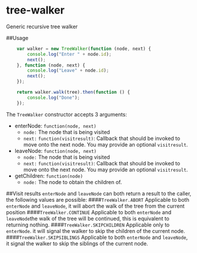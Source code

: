 # tree-walker
Generic recursive tree walker

##Usage
```js
    var walker = new TreeWalker(function (node, next) {
        console.log("Enter " + node.id);
        next();
    }, function (node, next) {
        console.log("Leave" + node.id);
        next();
    });

    return walker.walk(tree).then(function () {
        console.log("Done");
    });
```

The `TreeWalker` constructor accepts 3 arguments:

 - enterNode: `function(node, next)` 
	 - `node:` The node that is being visited
	 - `next:` `function(visitresult)`: Callback that should be invoked to move onto the next node. You may provide an optional `visitresult`.
 - leaveNode: `function(node, next)`
	 - `node:` The node that is being visited
	 - `next:` `function(visitresult)`: Callback that should be invoked to move onto the next node. You may provide an optional `visitresult`.
 - getChildren: `function(node)`
	 - `node:` The node to obtain the children of.

##Visit results
`enterNode` and `leaveNode` can both return a result to the caller, the following values are possible:
####`TreeWalker.ABORT` 
Applicable to both `enterNode` and `leaveNode`, it will abort the walk of the tree from the current position
####`TreeWalker.CONTINUE`
Applicable to both `enterNode` and `leaveNode`the walk of the tree will be continued, this is equivalent to returning nothing.
####`TreeWalker.SKIPCHILDREN` 
Applicable only to `enterNode`. it will signal the walker to skip the children of the current node.
####`TreeWalker.SKIPSIBLINGS` 
Applicable to both `enterNode` and `leaveNode`, it signal the walker to skip the siblings of the current node.
